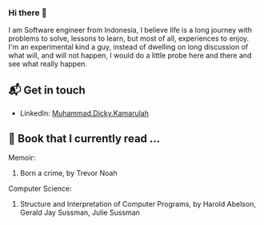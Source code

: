 ### Hi there 👋

I am Software engineer from Indonesia, I believe life is a long journey with problems to solve, lessons to learn, but most of all, experiences to enjoy. I'm an experimental kind a guy, instead of dwelling on long discussion of what will, and will not happen, I would do a little probe here and there and see what really happen. 

## 📬 Get in touch
- LinkedIn: <a href="https://www.linkedin.com/in/muhammad-kamarullah/" target="_blank">Muhammad.Dicky.Kamarulah</a>

## 📕 Book that I currently read ...
Memoir:
1. Born a crime, by Trevor Noah

Computer Science:
1. Structure and Interpretation of Computer Programs, by Harold Abelson, Gerald Jay Sussman, Julie Sussman

